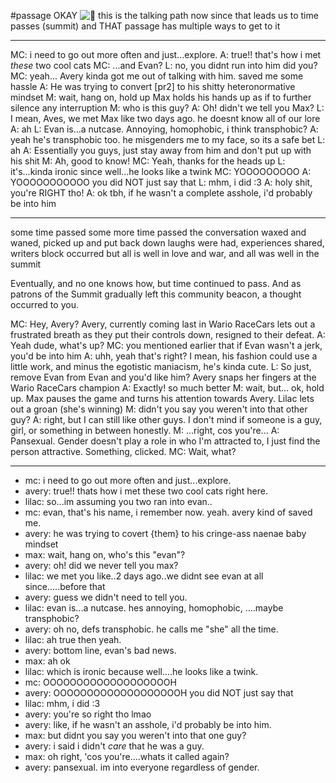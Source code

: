 #passage 
OKAY ![👏](https://discord.com/assets/9fa091f676e4451ee5946fed948cb8fe.svg) this is the talking path now since that leads us to time passes (summit) and THAT passage has multiple ways to get to it

---

MC: i need to go out more often and just...explore.
A: true!! that's how i met *these* two cool cats
MC: ...and Evan?
L: no, you didnt run into him did you?
MC: yeah... Avery kinda got me out of talking with him. saved me some hassle
A: He was trying to convert [pr2] to his shitty heteronormative mindset
M: wait, hang on, hold up
Max holds his hands up as if to further silence any interruption
M: who is this guy?
A: Oh! didn't we tell you Max?
L: I mean, Aves, we met Max like two days ago. he doesnt know all of our lore
A: ah
L: Evan is...a nutcase. Annoying, homophobic, i think transphobic?
A: yeah he's transphobic too. he misgenders me to my face, so its a safe bet
L: ah
A: Essentially you guys, just stay away from him and don't put up with his shit
M: Ah, good to know!
MC: Yeah, thanks for the heads up
L: it's...kinda ironic since well...he looks like a twink
MC: YOOOOOOOOO
A: YOOOOOOOOOOO you did NOT just say that
L: mhm, i did :3
A: holy shit, you're RIGHT tho!
A: ok tbh, if he wasn't a complete asshole, i'd probably be into him

---
some time passed
some more time passed
the conversation waxed and waned, picked up and put back down
laughs were had, experiences shared, writers block occurred
but all is well in love and war, and all was well in the summit

Eventually, and no one knows how, but time continued to pass. And as patrons of the Summit gradually left this community beacon, a thought occurred to you.

MC: Hey, Avery?
Avery, currently coming last in Wario RaceCars lets out a frustrated breath as they put their controls down, resigned to their defeat.
A: Yeah dude, what's up?
MC: you mentioned earlier that if Evan wasn't a jerk, you'd be into him
A: uhh, yeah that's right? I mean, his fashion could use a little work, and minus the egotistic maniacism, he's kinda cute. 
L: So just, remove Evan from Evan and you'd like him?
Avery snaps her fingers at the Wario RaceCars champion
A: Exactly! so much better
M: wait, but... ok, hold up.
Max pauses the game and turns his attention towards Avery. Lilac lets out a groan (she's winning)
M: didn't you say you weren't into that other guy?
A: right, but I can still like other guys. I don't mind if someone is a guy, girl, or something in between honestly.
M: ...right, cos you're...
A: Pansexual. Gender doesn't play a role in who I'm attracted to, I just find the person attractive.
Something, clicked.
MC: Wait, what?


---

- mc: i need to go out more often and just...explore.
- avery: true!! thats how i met these two cool cats right here.
- lilac: so...im assuming you two ran into evan..
- mc: evan, that's his name, i remember now. yeah. avery kind of saved me.
- avery: he was trying to covert {them} to his cringe-ass naenae baby mindset
- max: wait, hang on, who's this "evan"?
- avery: oh! did we never tell you max?
- lilac: we met you like..2 days ago..we didnt see evan at all since.....before that
- avery: guess we didn't need to tell you.
- lilac: evan is...a nutcase. hes annoying, homophobic, ....maybe transphobic?
- avery: oh no, defs transphobic. he calls me "she" all the time.
- lilac: ah true then yeah.
- avery: bottom line, evan's bad news.
- max: ah ok
- lilac: which is ironic because well....he looks like a twink.
- mc: OOOOOOOOOOOOOOOOOOOH
- avery: OOOOOOOOOOOOOOOOOOOH you did NOT just say that
- lilac: mhm, i did :3
- avery: you're so right tho lmao
- avery: like, if he wasn't an asshole, i'd probably be into him.
- max: but didnt you say you weren't into that one guy?
- avery: i said i didn't _care_ that he was a guy.
- max: oh right, 'cos you're....whats it called again?
- avery: pansexual. im into everyone regardless of gender.